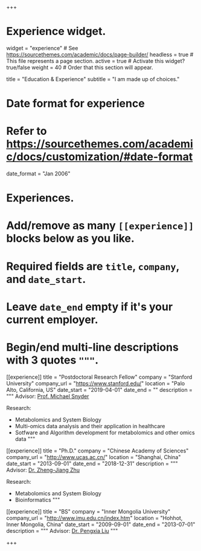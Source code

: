 +++
# Experience widget.
widget = "experience"  # See https://sourcethemes.com/academic/docs/page-builder/
headless = true  # This file represents a page section.
active = true  # Activate this widget? true/false
weight = 40  # Order that this section will appear.

title = "Education & Experience"
subtitle = "I am made up of choices."

# Date format for experience
#   Refer to https://sourcethemes.com/academic/docs/customization/#date-format
date_format = "Jan 2006"

# Experiences.
#   Add/remove as many `[[experience]]` blocks below as you like.
#   Required fields are `title`, `company`, and `date_start`.
#   Leave `date_end` empty if it's your current employer.
#   Begin/end multi-line descriptions with 3 quotes `"""`.
[[experience]]
  title = "Postdoctoral Research Fellow"
  company = "Stanford University"
  company_url = "https://www.stanford.edu/"
  location = "Palo Alto, California, US"
  date_start = "2019-04-01"
  date_end = ""
  description = """
  Advisor: [Prof. Michael Snyder](http://snyderlab.stanford.edu/)
  
  Research:
  
  * Metabolomics and System Biology
  * Multi-omics data analysis and their application in healthcare
  * Sotfware and Algorithm development for metabolomics and other omics data
  """

[[experience]]
  title = "Ph.D."
  company = "Chinese Academy of Sciences"
  company_url = "http://www.ucas.ac.cn/"
  location = "Shanghai, China"
  date_start = "2013-09-01"
  date_end = "2018-12-31"
  description = """
   Advisor: [Dr. Zheng-Jiang Zhu](http://www.zhulab.cn/index.php)
  
  Research:
  
  * Metabolomics and System Biology
  * Bioinformatics
  """
  
[[experience]]
  title = "BS"
  company = "Inner Mongolia University"
  company_url = "http://www.imu.edu.cn/index.htm"
  location = "Hohhot, Inner Mongolia, China"
  date_start = "2009-09-01"
  date_end = "2013-07-01"
  description = """
  Advisor: [Dr. Pengxia Liu](http://smkxxy.imu.edu.cn/info/1027/4522.htm)
  """
  


  

+++
